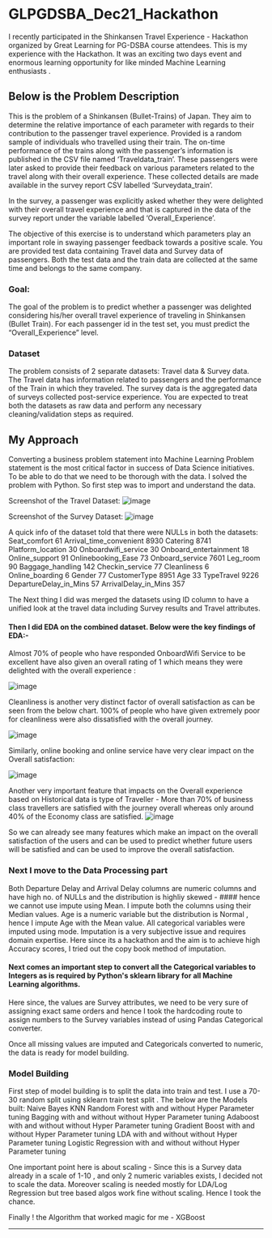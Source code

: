 # GLPGDSBA_Dec21_Hackathon
I recently participated in the Shinkansen Travel Experience - Hackathon organized by Great Learning for PG-DSBA course attendees. This is my experience with the Hackathon. It was an exciting two days event and enormous learning opportunity for like minded Machine Learning enthusiasts .
## Below is the Problem Description 
This is the problem of a Shinkansen (Bullet-Trains) of Japan. They aim to determine the relative importance of each parameter with regards to their contribution to the passenger travel experience. Provided is a random sample of individuals who travelled using their train. The on-time performance of the trains along with the passenger’s information is published in the CSV file named ‘Traveldata_train’.  These passengers were later asked to provide their feedback on various parameters related to the travel along with their overall experience. These collected details are made available in the survey report CSV labelled ‘Surveydata_train’.

In the survey, a passenger was explicitly asked whether they were delighted with their overall travel experience and that is captured in the data of the survey report under the variable labelled ‘Overall_Experience’. 

The objective of this exercise is to understand which parameters play an important role in swaying passenger feedback towards a positive scale. You are provided test data containing Travel data and Survey data of passengers. Both the test data and the train data are collected at the same time and belongs to the same company.
### Goal:
The goal of the problem is to predict whether a passenger was delighted considering his/her overall travel experience of traveling in Shinkansen (Bullet Train). For each passenger id in the test set, you must predict the “Overall_Experience” level.

### Dataset

The problem consists of 2 separate datasets: Travel data & Survey data. The Travel data has information related to passengers and the performance of the Train in which they traveled. The survey data is the aggregated data of surveys collected post-service experience. You are expected to treat both the datasets as raw data and perform any necessary cleaning/validation steps as required.

## My Approach

Converting a business problem statement into Machine Learning Problem statement is the most critical factor in success of Data Science initiatives. To be able to do that we need to be thorough with the data. I solved the problem with Python. So first step was to import and understand the data.  

Screenshot of the Travel Dataset: 
![image](https://user-images.githubusercontent.com/18433095/148481521-edb9e8b3-478b-4c52-bc16-3574a6f45f60.png)

Screenshot of the Survey Dataset:
![image](https://user-images.githubusercontent.com/18433095/148558426-b2e0580c-d0be-449b-b6d9-abc9d55ceca2.png)

A quick info of the dataset told that there were NULLs in both the datasets:
Seat_comfort                 61
Arrival_time_convenient    8930
Catering                   8741
Platform_location            30
Onboardwifi_service          30
Onboard_entertainment        18
Online_support               91
Onlinebooking_Ease           73
Onboard_service            7601
Leg_room                     90
Baggage_handling            142
Checkin_service              77
Cleanliness                   6
Online_boarding               6
Gender                       77
CustomerType               8951
Age                          33
TypeTravel                 9226
DepartureDelay_in_Mins       57
ArrivalDelay_in_Mins        357      

The Next thing I did was merged the datasets using ID column to have a unified look at the travel data including Survey results and Travel attributes.
#### Then I did EDA on the combined dataset. Below were the key findings of EDA:-
 Almost 70% of people who have responded OnboardWifi Service to be excellent have also given an overall rating of 1 which means they were delighted with the overall experience :
 
 ![image](https://user-images.githubusercontent.com/18433095/148559542-b23197d9-8266-4245-b57b-48ee363db009.png)
 
Cleanliness is another very distinct factor of overall satisfaction as can be seen from the below chart. 100% of people who have given  extremely poor for cleanliness were also dissatisfied with the overall journey.

![image](https://user-images.githubusercontent.com/18433095/148559655-cb13d45e-f5a0-404b-8277-95dd126fb0a8.png)

Similarly, online booking and online service have very clear impact on the Overall satisfaction:

![image](https://user-images.githubusercontent.com/18433095/148560260-76a2ffff-c110-4814-98f0-736041d642d9.png)

Another very important feature that impacts on the Overall experience based on Historical data is type of Traveller - More than 70% of business class travellers are satisfied with the journey overall whereas only around 40% of the Economy class are satisfied.
![image](https://user-images.githubusercontent.com/18433095/148561125-e2413ab9-4407-4c29-aa68-455562cfe8a6.png)

So we can already see many features which make an impact on the overall satisfaction of the users and can be used to predict whether future users will be satisfied and can be used to improve the overall satisfaction.

### Next I move to the Data Processing part

Both Departure Delay and Arrival Delay columns are numeric columns and have high no. of NULLs and the distribution is highliy skewed - #### hence we cannot use impute using Mean. I impute both the columns using their Median values. 
Age is a numeric variable but the distribution is Normal , hence I impute Age with the Mean value. 
All categorical variables were imputed using mode. Imputation is a very subjective issue and requires domain expertise. Here since its a hackathon and the aim is to achieve high Accuracy scores, I tried out the copy book method of imputation.

#### Next comes an important step to convert all the Categorical variables to Integers as is required by Python's sklearn library for all Machine Learning algorithms. 
Here since, the values are Survey attributes, we need to be very sure of assigning exact same orders and hence I took the hardcoding route to assign numbers to the Survey variables instead of using Pandas Categorical converter.

Once all missing values are imputed and Categoricals converted to numeric, the data is ready for model building.

### Model Building

First step of model building is to split the data into train and test. I use a 70-30 random split using sklearn train test split .
The below are the Models built:
Naive Bayes
KNN
Random Forest with and without Hyper Parameter tuning
Bagging with and without without Hyper Parameter tuning
Adaboost with and without without Hyper Parameter tuning
Gradient Boost with and without Hyper Parameter tuning
LDA with and without without Hyper Parameter tuning
Logistic Regression with and without without Hyper Parameter tuning

One important point here is about scaling - Since this is a Survey data already in a scale of 1-10 , and only 2 numeric variables exists, I decided not to scale the data. Moreover scaling is needed mostly for LDA/Log Regression but tree based algos work fine without scaling. Hence I took the chance.

Finally ! the Algorithm that worked magic for me - XGBoost 



****
